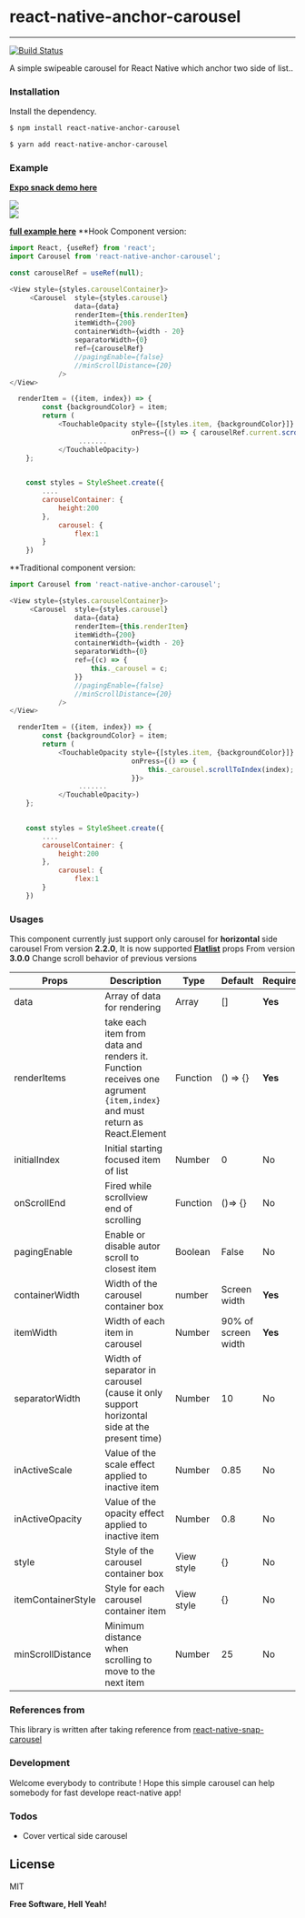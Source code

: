 # react-native-anchor-carousel
----
[![Build Status](https://travis-ci.org/joemccann/dillinger.svg?branch=master)](https://travis-ci.org/joemccann/dillinger)

A simple swipeable carousel for React Native which anchor two side of list.. 
  

### Installation 
Install the dependency.
```sh
$ npm install react-native-anchor-carousel 
```
```sh
$ yarn add react-native-anchor-carousel 
```
### Example

__**[Expo snack demo here](https://snack.expo.io/@lehoangnamuit/react-native-anchor-carousel)**__

![](https://i.imgur.com/ncvtqsd.gif)   
![](https://i.imgur.com/wd1lxyt.gif) 
 
__**[full example here](https://github.com/lehoangnam97/react-native-anchor-carousel)**__
**Hook Component version:
```javascript
import React, {useRef} from 'react';
import Carousel from 'react-native-anchor-carousel';
```

```javascript
const carouselRef = useRef(null);

```

```javascript
<View style={styles.carouselContainer}>
     <Carousel  style={styles.carousel}
                data={data}
                renderItem={this.renderItem}
                itemWidth={200}
                containerWidth={width - 20} 
                separatorWidth={0}
                ref={carouselRef}
	            //pagingEnable={false}
	            //minScrollDistance={20}
            />
</View>
```
```javascript
  renderItem = ({item, index}) => {
        const {backgroundColor} = item;
        return (
            <TouchableOpacity style={[styles.item, {backgroundColor}]}
                              onPress={() => { carouselRef.current.scrollToIndex(index); }}>
                 .......
            </TouchableOpacity>)
    };
 
```
```javascript
	const styles = StyleSheet.create({ 
		....
		carouselContainer: {
		    height:200  
		},
	    	carousel: {
	            flex:1
		} 
	})
 ```


**Traditional component version:
```javascript
import Carousel from 'react-native-anchor-carousel';
```

```javascript
<View style={styles.carouselContainer}>
     <Carousel  style={styles.carousel}
                data={data}
                renderItem={this.renderItem}
                itemWidth={200}
                containerWidth={width - 20} 
                separatorWidth={0}
                ref={(c) => {
                    this._carousel = c;
                }}
	            //pagingEnable={false}
	            //minScrollDistance={20}
            />
</View>
```
```javascript
  renderItem = ({item, index}) => {
        const {backgroundColor} = item;
        return (
            <TouchableOpacity style={[styles.item, {backgroundColor}]}
                              onPress={() => {
                                  this._carousel.scrollToIndex(index);
                              }}>
                 .......
            </TouchableOpacity>)
    };
 
```
```javascript
	const styles = StyleSheet.create({ 
		....
		carouselContainer: {
		    height:200  
		},
	    	carousel: {
	            flex:1
		} 
	})
 ```

### Usages
 This component currently just support only carousel for **horizontal** side carousel
 From version **2.2.0**, It is now supported __**[Flatlist](https://facebook.github.io/react-native/docs/flatlist)**__ props
 From version **3.0.0** Change scroll behavior of previous versions
 
| Props | Description | Type | Default | Required | 
| ------ | ------ | ------| -----| ----| 
| data | Array of data for rendering | Array |  [] | **Yes**|
|renderItems | take each item from data and renders it. Function receives one agrument `{item,index}` and must return as         React.Element | Function | () => {}  | **Yes** |
| initialIndex | Initial starting focused item of list | Number| 0 | No |  
| onScrollEnd |  Fired while scrollview end of scrolling | Function | ()=> {} | No |
| pagingEnable | Enable or disable autor scroll to closest item | Boolean | False | No | 
| containerWidth | Width of the carousel container box  | number | Screen width | **Yes** | 
| itemWidth | Width of each item in carousel | Number | 90% of screen width | **Yes** | 
| separatorWidth| Width of separator in carousel (cause it only support horizontal side at the present time)| Number | 10 | No
| inActiveScale | Value of the scale effect applied to inactive item | Number | 0.85 | No | 
| inActiveOpacity | Value of the opacity effect applied to inactive item | Number | 0.8 | No | 
| style | Style of the carousel container box | View style | {} | No |
| itemContainerStyle | Style for each carousel container item | View style | {} | No |
| minScrollDistance | Minimum distance when scrolling to move to the next item | Number | 25 | No |
 
### References from
This library is written after taking reference from [react-native-snap-carousel](https://github.com/archriss/react-native-snap-carousel)
  
### Development 
Welcome everybody to contribute !
Hope this simple carousel can help somebody for fast develope react-native app!
  
### Todos 
 - Cover vertical side carousel

License
---- 
MIT 


**Free Software, Hell Yeah!**
 
